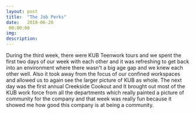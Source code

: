 ```yaml
---
layout: post
title:  "The Job Perks"
date:   2018-06-20
 00:00:00
img:
description:
---
```


During the third week, there were KUB Teenwork tours and we spent the first two days of our week with each other and it was refreshing to get back into an environment where there wasn't a big age gap and we knew each other well. Also it took away from the focus of our confined workspaces and allowed us to again see the larger picture of KUB as whole. The next day was the first annual Creekside Cookout and It brought out most of the KUB work force from all the departments which really painted a picture of community for the company and that week was really fun because it showed me how good this company is at being a community.
